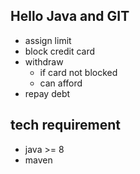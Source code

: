 Hello Java and GIT
------------------

- assign limit
- block credit card
- withdraw
  - if card not blocked
  - can afford
- repay debt

tech requirement
----------------

- java >= 8
- maven